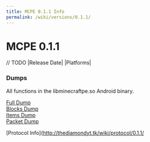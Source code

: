```yaml
---
title: MCPE 0.1.1 Info
permalink: /wiki/versions/0.1.1/
---
```

# MCPE 0.1.1
// TODO
|Release Date|
|Platforms|

### Dumps
All functions in the libminecraftpe.so Android binary.  

[Full Dump](dumps/fulldump.txt)  
[Blocks Dump](dumps/blockdump.txt)  
[Items Dump](dumps/itemdump.txt)  
[Packet Dump](dumps/packetdump.txt)  
  
[Protocol Info](http://thediamondyt.tk/wiki/protocol/0.1.1/
